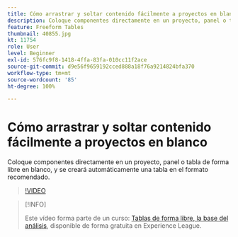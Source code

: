 ```yaml
---
title: Cómo arrastrar y soltar contenido fácilmente a proyectos en blanco
description: Coloque componentes directamente en un proyecto, panel o tabla de forma libre en blanco, y se creará automáticamente una tabla en el formato recomendado.
feature: Freeform Tables
thumbnail: 40855.jpg
kt: 11754
role: User
level: Beginner
exl-id: 576fc9f8-1418-4ffa-83fa-010cc11f2ace
source-git-commit: d9e56f9659192cced888a18f76a9214824bfa370
workflow-type: tm+mt
source-wordcount: '85'
ht-degree: 100%

---
```


# Cómo arrastrar y soltar contenido fácilmente a proyectos en blanco

Coloque componentes directamente en un proyecto, panel o tabla de forma libre en blanco, y se creará automáticamente una tabla en el formato recomendado.

>[!VIDEO](https://video.tv.adobe.com/v/3413478/?quality=12&learn=on)

>[!INFO]
>
> Este vídeo forma parte de un curso: [Tablas de forma libre, la base del análisis](https://experienceleague.adobe.com/?recommended=Analytics-U-1-2020.3&amp;lang=es), disponible de forma gratuita en Experience League.
